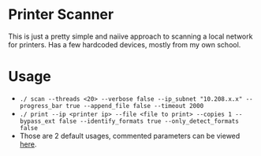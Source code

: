 # Printer Scanner
This is just a pretty simple and naiive approach to scanning a local network for printers.
Has a few hardcoded devices, mostly from my own school.

# Usage
- `./ scan --threads <20> --verbose false --ip_subnet "10.208.x.x" --progress_bar true --append_file false --timeout 2000`
- `./ print --ip <printer ip> --file <file to print> --copies 1 --bypass_ext false --identify_formats true --only_detect_formats false`
- Those are 2 default usages, commented parameters can be viewed [here](https://github.com/Coops0/printer-scanner/blob/master/src/main.rs#L16).
